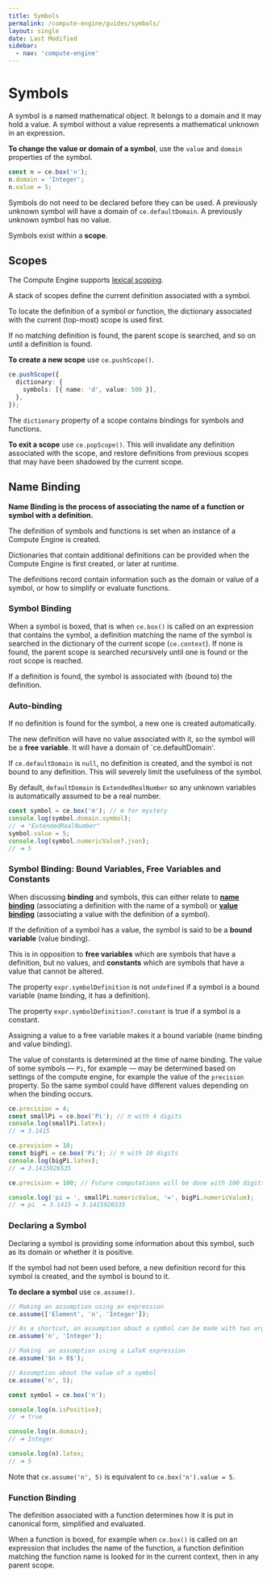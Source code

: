 ```yaml
---
title: Symbols
permalink: /compute-engine/guides/symbols/
layout: single
date: Last Modified
sidebar:
  - nav: 'compute-engine'
---
```


# Symbols

A symbol is a named mathematical object. It belongs to a domain and it may 
hold a value. A symbol without a value represents a mathematical unknown
in an expression.

**To change the value or domain of a symbol**, use the `value` and `domain` 
properties of the symbol.

```ts
const n = ce.box('n');
n.domain = 'Integer';
n.value = 5;
```

Symbols do not need to be declared before they can be used. A previously 
unknown symbol will have a domain of `ce.defaultDomain`. 
A previously unknown symbol has no value.

Symbols exist within a **scope**.

## Scopes

The Compute Engine supports
[lexical scoping](<https://en.wikipedia.org/wiki/Scope_(computer_science)>).

A stack of scopes define the current definition associated with a symbol.

To locate the definition of a symbol or function, the dictionary associated with
the current (top-most) scope is used first.

If no matching definition is found, the parent scope is searched, and so on
until a definition is found.

**To create a new scope** use `ce.pushScope()`.

```ts
ce.pushScope({
  dictionary: {
    symbols: [{ name: 'd', value: 500 }],
  },
});
```

The `dictionary` property of a scope contains bindings for symbols and
functions.

**To exit a scope** use `ce.popScope()`. This will invalidate any definition
associated with the scope, and restore definitions from previous scopes that may
have been shadowed by the current scope.

## Name Binding

**Name Binding is the process of associating the name of a function or symbol
with a definition.**

The definition of symbols and functions is set when an instance of a Compute
Engine is created.

Dictionaries that contain additional definitions can be provided when the
Compute Engine is first created, or later at runtime.

The definitions record contain information such as the domain or value of a
symbol, or how to simplify or evaluate functions.

### Symbol Binding

When a symbol is boxed, that is when `ce.box()` is called on an expression that
contains the symbol, a definition matching the name of the symbol is searched in
the dictionary of the current scope (`ce.context`). If none is found, the parent
scope is searched recursively until one is found or the root scope is reached.

If a definition is found, the symbol is associated with (bound to) the
definition.

### Auto-binding

If no definition is found for the symbol, a new one is created automatically.

The new definition will have no value associated with it, so the symbol will be
a **free variable**. It will have a domain of `ce.defaultDomain'.

If `ce.defaultDomain` is `null`, no definition is created, and the symbol is not
bound to any definition. This will severely limit the usefulness of the symbol.

By default, `defaultDomain` is `ExtendedRealNumber` so any unknown variables is
automatically assumed to be a real number.

```js
const symbol = ce.box('m'); // m for mystery
console.log(symbol.domain.symbol);
// ➔ "ExtendedRealNumber"
symbol.value = 5;
console.log(symbol.numericValue?.json);
// ➔ 5
```

### Symbol Binding: Bound Variables, Free Variables and Constants

When discussing **binding** and symbols, this can either relate to
[**name binding**](https://en.wikipedia.org/wiki/Name_binding) (associating a
definition with the name of a symbol) or
[**value binding**](https://en.wikipedia.org/wiki/Free_variables_and_bound_variables)
(associating a value with the definition of a symbol).

If the definition of a symbol has a value, the symbol is said to be a **bound
variable** (value binding).

This is in opposition to **free variables** which are symbols that have a
definition, but no values, and **constants** which are symbols that have a value
that cannot be altered.

The property `expr.symbolDefinition` is not `undefined` if a symbol is a bound
variable (name binding, it has a definition).

The property `expr.symbolDefinition?.constant` is true if a symbol is a
constant.

Assigning a value to a free variable makes it a bound variable (name binding and
value binding).

The value of constants is determined at the time of name binding. The value of
some symbols — `Pi`, for example — may be determined based on settings of the
compute engine, for example the value of the `precision` property. So the same
symbol could have different values depending on when the binding occurs.

```js
ce.precision = 4;
const smallPi = ce.box('Pi'); // π with 4 digits
console.log(smallPi.latex);
// ➔ 3.1415

ce.prevision = 10;
const bigPi = ce.box('Pi'); // π with 10 digits
console.log(bigPi.latex);
// ➔ 3.1415926535

ce.precision = 100; // Future computations will be done with 100 digits

console.log('pi = ', smallPi.numericValue, '=', bigPi.numericValue);
// ➔ pi  = 3.1415 = 3.1415926535
```

### Declaring a Symbol

Declaring a symbol is providing some information about this symbol, such as its
domain or whether it is positive.

If the symbol had not been used before, a new definition record for this symbol
is created, and the symbol is bound to it.

**To declare a symbol** use `ce.assume()`.

```ts
// Making an assumption using an expression
ce.assume(['Element', 'n', 'Integer']);

// As a shortcut, an assumption about a symbol can be made with two arguments
ce.assume('n', 'Integer');

// Making  an assumption using a LaTeX expression
ce.assume('$n > 0$');

// Assumption about the value of a symbol
ce.assume('n', 5);

const symbol = ce.box('n');

console.log(n.isPositive);
// ➔ true

console.log(n.domain);
// ➔ Integer

console.log(n).latex;
// ➔ 5

```

Note that `ce.assume('n', 5)` is equivalent to `ce.box('n').value = 5`.


### Function Binding

The definition associated with a function determines how it is put in canonical
form, simplified and evaluated.

When a function is boxed, for example when `ce.box()` is called on an expression
that includes the name of the function, a function definition matching the
function name is looked for in the current context, then in any parent scope.

